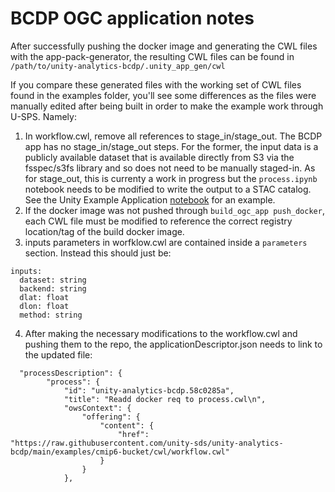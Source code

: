 # BCDP OGC application notes

After successfully pushing the docker image and generating the CWL files with the app-pack-generator, the resulting CWL files can be found in `/path/to/unity-analytics-bcdp/.unity_app_gen/cwl`

If you compare these generated files with the working set of CWL files found in the examples folder, you'll see some differences as the files were manually edited after being built in order to make the example work through U-SPS. Namely:

1. In workflow.cwl, remove all references to stage\_in/stage\_out. The BCDP app has no stage\_in/stage\_out steps. For the former, the input data is a publicly available dataset that is available directly from S3 via the fsspec/s3fs library and so does not need to be manually staged-in. As for stage\_out, this is currenty a work in progress but the `process.ipynb` notebook needs to be modified to write the output to a STAC catalog. See the Unity Example Application [notebook](https://github.com/unity-sds/unity-example-application/blob/main/process.ipynb) for an example.
2. If the docker image was not pushed through `build_ogc_app push_docker`, each CWL file must be modified to reference the correct registry location/tag of the build docker image.
3. inputs parameters in worfklow.cwl are contained inside a `parameters` section. Instead this should just be:

```
inputs:
  dataset: string
  backend: string
  dlat: float
  dlon: float
  method: string
```

4. After making the necessary modifications to the workflow.cwl and pushing them to the repo, the applicationDescriptor.json needs to link to the updated file:

```
  "processDescription": {
        "process": {
            "id": "unity-analytics-bcdp.58c0285a",
            "title": "Readd docker req to process.cwl\n",
            "owsContext": {
                "offering": {
                    "content": {
                        "href": "https://raw.githubusercontent.com/unity-sds/unity-analytics-bcdp/main/examples/cmip6-bucket/cwl/workflow.cwl"
                    }
                }
            },
```
